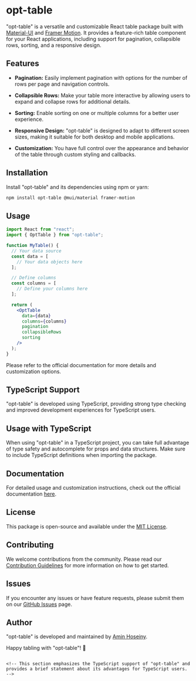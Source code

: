 # opt-table

"opt-table" is a versatile and customizable React table package built with [Material-UI](https://mui.com/) and [Framer Motion](https://www.framer.com/motion/). It provides a feature-rich table component for your React applications, including support for pagination, collapsible rows, sorting, and a responsive design.

## Features

- **Pagination:** Easily implement pagination with options for the number of rows per page and navigation controls.

- **Collapsible Rows:** Make your table more interactive by allowing users to expand and collapse rows for additional details.

- **Sorting:** Enable sorting on one or multiple columns for a better user experience.

- **Responsive Design:** "opt-table" is designed to adapt to different screen sizes, making it suitable for both desktop and mobile applications.

- **Customization:** You have full control over the appearance and behavior of the table through custom styling and callbacks.

## Installation

Install "opt-table" and its dependencies using npm or yarn:

```bash
npm install opt-table @mui/material framer-motion
```

## Usage

```jsx
import React from "react";
import { OptTable } from "opt-table";

function MyTable() {
  // Your data source
  const data = [
    // Your data objects here
  ];

  // Define columns
  const columns = [
    // Define your columns here
  ];

  return (
    <OptTable
      data={data}
      columns={columns}
      pagination
      collapsibleRows
      sorting
    />
  );
}
```

Please refer to the official documentation for more details and customization options.

## TypeScript Support

"opt-table" is developed using TypeScript, providing strong type checking and improved development experiences for TypeScript users.

## Usage with TypeScript

When using "opt-table" in a TypeScript project, you can take full advantage of type safety and autocomplete for props and data structures. Make sure to include TypeScript definitions when importing the package.

## Documentation

For detailed usage and customization instructions, check out the official documentation [here](#).

## License

This package is open-source and available under the [MIT License](LICENSE).

## Contributing

We welcome contributions from the community. Please read our [Contribution Guidelines](CONTRIBUTING.md) for more information on how to get started.

## Issues

If you encounter any issues or have feature requests, please submit them on our [GitHub Issues](https://github.com/your-repo/opt-table/issues) page.

## Author

"opt-table" is developed and maintained by [Amin Hoseiny](https://github.com/ir-tec).

Happy tabling with "opt-table"! 🚀

```

<!-- This section emphasizes the TypeScript support of "opt-table" and provides a brief statement about its advantages for TypeScript users. -->
```
